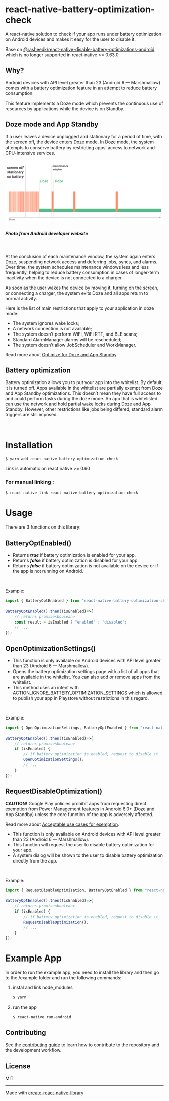 # react-native-battery-optimization-check
A react-native solution to check if your app runs under battery optimization on Android devices and makes it easy for the user to disable it.

Base on [@rasheedk/react-native-disable-battery-optimizations-android](https://github.com/rasheedk/react-native-disable-battery-optimizations-android) which is no longer supported in react-native >= 0.63.0

## Why?

Android devices with API level greater than 23 (Android 6 — Marshmallow) comes with a battery optimization feature in an attempt to reduce battery consumption.

This feature implements a Doze mode which prevents the continuous use of resources by applications while the device is on Standby.

## Doze mode and App Standby

If a user leaves a device unplugged and stationary for a period of time, with the screen off, the device enters Doze mode. In Doze mode, the system attempts to conserve battery by restricting apps’ access to network and CPU-intensive services.

<p align="center">
  <img src="./src/img/doze.png" alt="Sublime's custom image"/>
</p>

##### Photo from Android developer website

<br>

At the conclusion of each maintenance window, the system again enters Doze, suspending network access and deferring jobs, syncs, and alarms. Over time, the system schedules maintenance windows less and less frequently, helping to reduce battery consumption in cases of longer-term inactivity when the device is not connected to a charger.

As soon as the user wakes the device by moving it, turning on the screen, or connecting a charger, the system exits Doze and all apps return to normal activity. 

Here is the list of main restrictions that apply to your application in doze mode:

- The system ignores wake locks;
- A network connection is not available;
- The system doesn’t perform WiFi, WiFi RTT, and BLE scans;
- Standard AlarmManager alarms will be rescheduled;
- The system doesn’t allow JobScheduler and WorkManager.

Read more about [Optimize for Doze and App Standby](https://developer.android.com/training/monitoring-device-state/doze-standby).

## Battery optimization

Battery optimization allows you to put your app into the whitelist. By default, it is turned off. Apps available in the whitelist are partially exempt from Doze and App Standby optimizations. This doesn’t mean they have full access to and could perform tasks during the doze mode. An app that is whitelisted can use the network and hold partial wake locks during Doze and App Standby. However, other restrictions like jobs being differed, standard alarm triggers are still imposed.

<br>

# Installation

```sh
$ yarn add react-native-battery-optimization-check
```

Link is automatic on react native >= 0.60

### For manual linking :

```sh
$ react-native link react-native-battery-optimization-check
```

# Usage

There are 3 functions on this library:

## BatteryOptEnabled()

- Returns ***true*** if battery optimization is enabled for your app.
- Returns ***false*** if battery optimization is disabled for your app.
- Returns ***false*** if battery optimization is not available on the device or if the app is not running on Android.

<br>

Example:
```js
import { BatteryOptEnabled } from "react-native-battery-optimization-check";

BatteryOptEnabled().then((isEnabled)=>{
	// returns promise<boolean>
	const result = isEnabled ? "enabled" : "disabled";
	// ...
});
```

## OpenOptimizationSettings()

- This function is only available on Android devices with API level greater than 23 (Android 6 — Marshmallow).
- Opens the battery optimization settings page with a list of all apps that are available in the whitelist. You can also add or remove apps from the whitelist.
- This method uses an intent with ACTION_IGNORE_BATTERY_OPTIMIZATION_SETTINGS which is allowed to publish your app in Playstore without restrictions in this regard.

<br>

Example:
```js
import { OpenOptimizationSettings, BatteryOptEnabled } from "react-native-battery-optimization-check";

BatteryOptEnabled().then((isEnabled)=>{
	// returns promise<boolean>
	if (isEnabled) {
		// if battery optimization is enabled, request to disable it.
		OpenOptimizationSettings();
		// ...
	}
});
```

## RequestDisableOptimization()

**CAUTION!** Google Play policies prohibit apps from requesting direct exemption from Power Management features in Android 6.0+ (Doze and App Standby) unless the core function of the app is adversely affected.

Read more about [Acceptable use cases for exemption](https://developer.android.com/training/monitoring-device-state/doze-standby#exemption-cases).

- This function is only available on Android devices with API level greater than 23 (Android 6 — Marshmallow).
- This function will request the user to disable battery optimization for your app.
- A system dialog will be shown to the user to disable battery optimization directly from the app.

<br>

Example:
```js
import { RequestDisableOptimization, BatteryOptEnabled } from "react-native-battery-optimization-check";

BatteryOptEnabled().then((isEnabled)=>{
	// returns promise<boolean>
	if (isEnabled) {
		// if battery optimization is enabled, request to disable it.
		RequestDisableOptimization();
		// ...
	}
});
```

# Example App

In order to run the example app, you need to install the library and then go to the /example folder and run the following commands:

1. instal and link node_modules
	```sh
	$ yarn
	```

2. run the app
	```sh
	$ react-native run-android
	```

## Contributing

See the [contributing guide](CONTRIBUTING.md) to learn how to contribute to the repository and the development workflow.

## License

MIT

---

Made with [create-react-native-library](https://github.com/callstack/react-native-builder-bob)
